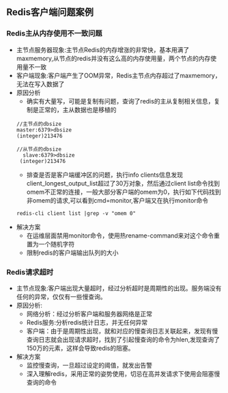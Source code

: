 
## Redis客户端问题案例

### Redis主从内存使用不一致问题

- 主节点服务器现象:主节点Redis的内存增涨的非常快，基本用满了maxmemory,从节点的redis并没有这么高的内存使用量，两个节点的内存使用量不一致
- 客户端现象:客户端产生了OOM异常，Redis主节点内存超过了maxmemory，无法在写入数据了
- 原因分析
  - 确实有大量写，可能是复制有问题，查询了redis的主从复制相关信息，复制是正常的，主从数据也是移植的
  ```
  //主节点的dbsize
  master:6379>dbsize
  (integer)213476

  //从节点的dbsize
    slave:6379>dbsize
   (integer)213476
  ```
  - 排查是否是客户端缓冲区的问题，执行info clients信息发现client_longest_output_list超过了30万对象，然后通过client list命令找到omem不正常的连接，一般大部分客户端的omem为0，执行如下代码找到非omem的请求,可以看到cmd=monitor,客户端又在执行monitor命令
  ```
  redis-cli client list |grep -v "omem 0"
  ```   
- 解决方案
  - 在运维层面禁用monitor命令，使用热rename-command来对这个命令重置为一个随机字符
  - 限制redis的客户端输出队列的大小
  
### Redis请求超时

- 主节点现象:客户端出现大量超时，经过分析超时是周期性的出现。服务端没有任何的异常，仅仅有一些慢查询。
- 原因分析:
  - 网络分析：经过分析客户端和服务器网络是正常
  - Redis服务:分析redis统计日志，并无任何异常
  - 客户端：由于是周期性出现，就和对应的慢查询日志关联起来，发现有慢查询日志就会出现请求超时，找到了引起慢查询的命令为hlen,发现查询了150万的元素，这样会导致redis的阻塞。
- 解决方案
  - 监控慢查询，一旦超过设定的阈值，就发出告警
  - 深入理解redis，采用正常的姿势使用，切忌在高并发请求下使用会阻塞慢查询的命令
  